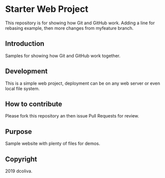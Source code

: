 # Starter Web Project

This repository is for showing how Git and GitHub work. Adding a line for rebasing example, then more changes from myfeature branch.

## Introduction

Samples for showing how Git and GitHub work together.

## Development

This is a simple web project, deployment can be on any web server or even local file system.

## How to contribute

Please fork this repository an then issue Pull Requests for review.

## Purpose

Sample website with plenty of files for demos.

## Copyright

2019 dcoliva.